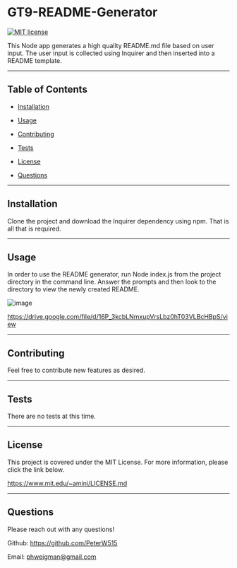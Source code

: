# GT9-README-Generator

  [![MIT license](https://img.shields.io/badge/License-MIT-blue.svg)](https://lbesson.mit-license.org/)

  This Node app generates a high quality README.md file based on user input. The user input is collected using Inquirer and then inserted into a README template.

  ---

  ## Table of Contents
  
  - [Installation](#installation)
  
  - [Usage](#usage)
  
  - [Contributing](#contributing)
  
  - [Tests](#tests)
  
  - [License](#license)
  
  - [Questions](#questions)
  
  ---
  
  ## Installation

  Clone the project and download the Inquirer dependency using npm. That is all that is required.

  ---
  
  ## Usage

  In order to use the README generator, run Node index.js from the project directory in the command line. Answer the prompts and then look to the directory to view the newly created README.
  
  ![image](https://user-images.githubusercontent.com/78565748/125549148-f7509070-090b-4752-9561-77c1a4b7f3b7.png)
  
   https://drive.google.com/file/d/16P_3kcbLNmxupVrsLbz0hT03VLBcHBpS/view


  ---
  
  ## Contributing

  Feel free to contribute new features as desired.

  ---
  
  ## Tests

  There are no tests at this time.

  ---
  
  ## License

  This project is covered under the MIT License. For more information, please click the link below.

  https://www.mit.edu/~amini/LICENSE.md

  ---
  
  ## Questions
  
  Please reach out with any questions!
  
  Github: https://github.com/PeterW515

  Email: phweigman@gmail.com
  
